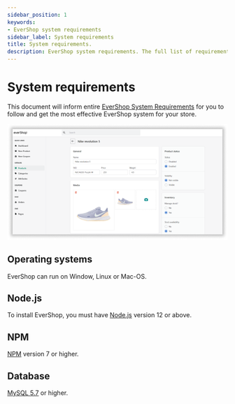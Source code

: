 ```yaml
---
sidebar_position: 1
keywords:
- EverShop system requirements
sidebar_label: System requirements
title: System requirements.
description: EverShop system requirements. The full list of requirements that you need to check your system before installing EverShop.
---
```


# System requirements

This document will inform entire [EverShop System Requirements](/docs/development/system-requirements) for you to follow and get the most effective EverShop system for your store.

![Docs Version Dropdown](./img/backend.png)
## Operating systems​

EverShop can run on Window, Linux or Mac-OS.
## Node.js

To install EverShop, you must have [Node.js](https://nodejs.org/en/) version 12 or above.

## NPM

[NPM](https://www.npmjs.com/) version 7 or higher.

## Database

[MySQL 5.7](https://www.mysql.com/) or higher.
